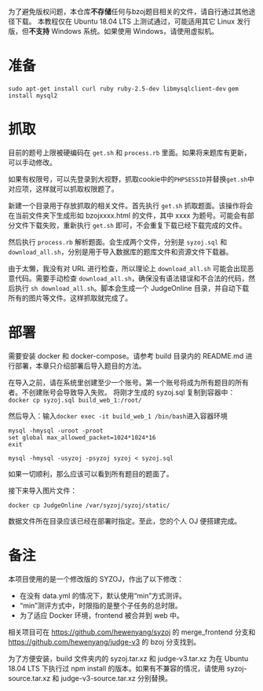 为了避免版权问题，本仓库**不存储**任何与bzoj题目相关的文件，请自行通过其他途径下载。
本教程仅在 Ubuntu 18.04 LTS 上测试通过，可能适用其它 Linux 发行版，但**不支持** Windows 系统。如果使用 Windows，请使用虚拟机。
# 准备
`sudo apt-get install curl ruby ruby-2.5-dev libmysqlclient-dev`
`gem install mysql2`

# 抓取
目前的题号上限被硬编码在 `get.sh` 和 `process.rb` 里面。如果将来题库有更新，可以手动修改。

如果有权限号，可以先登录到大视野，抓取cookie中的`PHPSESSID`并替换`get.sh`中对应项，这样就可以抓取权限题了。

新建一个目录用于存放抓取的相关文件。首先执行 `get.sh` 抓取题面。该操作将会在当前文件夹下生成形如 bzojxxxx.html 的文件，其中 xxxx 为题号。可能会有部分文件下载失败，重新执行 `get.sh` 即可，不会重复下载已经下载完成的文件。

然后执行 `process.rb` 解析题面。会生成两个文件，分别是 `syzoj.sql` 和 `download_all.sh`，分别是用于导入数据库的题库文件和资源文件下载器。

由于太懒，我没有对 URL 进行检查，所以理论上 `download_all.sh` 可能会出现恶意代码。需要手动检查 `download_all.sh`，确保没有语法错误和不合法的代码，然后执行 `sh download_all.sh`。脚本会生成一个 JudgeOnline 目录，并自动下载所有的图片等文件。这样抓取就完成了。

# 部署
需要安装 docker 和 docker-compose。请参考 build 目录内的 README.md 进行部署，本章只介绍部署后导入题目的方法。

在导入之前，请在系统里创建至少一个账号。第一个账号将成为所有题目的所有者。不创建账号会导致导入失败。
将刚才生成的 syzoj.sql 复制到容器中：
`docker cp syzoj.sql build_web_1:/root/`

然后导入：输入`docker exec -it build_web_1 /bin/bash`进入容器环境
```
mysql -hmysql -uroot -proot
set global max_allowed_packet=1024*1024*16
exit

mysql -hmysql -usyzoj -psyzoj syzoj < syzoj.sql
```
如果一切顺利，那么应该可以看到所有题目的题面了。

接下来导入图片文件：
```
docker cp JudgeOnline /var/syzoj/syzoj/static/
```

数据文件所在目录应该已经在部署时指定。至此，您的个人 OJ 便搭建完成。

# 备注
本项目使用的是一个修改版的 SYZOJ，作出了以下修改：
* 在没有 data.yml 的情况下，默认使用“min”方式测评。
* “min”测评方式中，时限指的是整个子任务的总时限。
* 为了适应 Docker 环境，frontend 被合并到 web 中。

相关项目可在 https://github.com/hewenyang/syzoj 的 merge\_frontend 分支和 https://github.com/hewenyang/judge-v3 的 bzoj 分支找到。

为了方便安装，build 文件夹内的 syzoj.tar.xz 和 judge-v3.tar.xz 为在 Ubuntu 18.04 LTS 下执行过 npm install 的版本。如果有不兼容的情况，请使用 syzoj-source.tar.xz 和 judge-v3-source.tar.xz 分别替换。
